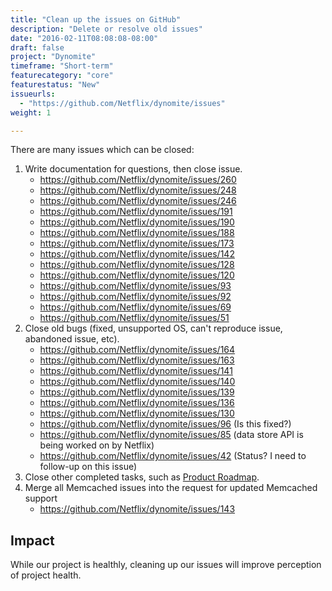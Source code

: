 ```yaml
---
title: "Clean up the issues on GitHub"
description: "Delete or resolve old issues"
date: "2016-02-11T08:08:08-08:00"
draft: false
project: "Dynomite"
timeframe: "Short-term"
featurecategory: "core"
featurestatus: "New"
issueurls: 
  - "https://github.com/Netflix/dynomite/issues"
weight: 1

---
```


There are many issues which can be closed:

1. Write documentation for questions, then close issue.
    - https://github.com/Netflix/dynomite/issues/260
    - https://github.com/Netflix/dynomite/issues/248
    - https://github.com/Netflix/dynomite/issues/246
    - https://github.com/Netflix/dynomite/issues/191
    - https://github.com/Netflix/dynomite/issues/190
    - https://github.com/Netflix/dynomite/issues/188
    - https://github.com/Netflix/dynomite/issues/173
    - https://github.com/Netflix/dynomite/issues/142
    - https://github.com/Netflix/dynomite/issues/128
    - https://github.com/Netflix/dynomite/issues/120
    - https://github.com/Netflix/dynomite/issues/93
    - https://github.com/Netflix/dynomite/issues/92
    - https://github.com/Netflix/dynomite/issues/69
    - https://github.com/Netflix/dynomite/issues/51
2. Close old bugs (fixed, unsupported OS, can't reproduce issue, abandoned issue, etc).
    - https://github.com/Netflix/dynomite/issues/164
    - https://github.com/Netflix/dynomite/issues/163
    - https://github.com/Netflix/dynomite/issues/141
    - https://github.com/Netflix/dynomite/issues/140
    - https://github.com/Netflix/dynomite/issues/139
    - https://github.com/Netflix/dynomite/issues/136
    - https://github.com/Netflix/dynomite/issues/130
    - https://github.com/Netflix/dynomite/issues/96 (Is this fixed?)
    - https://github.com/Netflix/dynomite/issues/85 (data store API is being worked on by Netflix)
    - https://github.com/Netflix/dynomite/issues/42 (Status? I need to follow-up on this issue)
3. Close other completed tasks, such as [Product Roadmap](https://github.com/Netflix/dynomite/issues/237).
4. Merge all Memcached issues into the request for updated Memcached support
    - https://github.com/Netflix/dynomite/issues/143


## Impact

While our project is healthly, cleaning up our issues will improve perception of project health.
